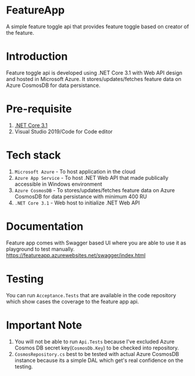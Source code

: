 # FeatureApp
A simple feature toggle api that provides feature toggle based on creator of the feature.

# Introduction
Feature toggle api is developed using .NET Core 3.1 with Web API design and hosted in Microsoft Azure. It stores/updates/fetches feature data on Azure CosmosDB for data persistance. 

# Pre-requisite
1. [.NET Core 3.1](https://dotnet.microsoft.com/download/dotnet/3.1) 
2. Visual Studio 2019/Code for Code editor

# Tech stack
1. `Microsoft Azure` - To host application in the cloud
2. `Azure App Service` - To host .NET Web API that made publically accessible in Windows environment
3. `Azure CosmosDB` - To stores/updates/fetches feature data on Azure CosmosDB for data persistance with minimum 400 RU
4. `.NET Core 3.1` - Web host to initialize .NET Web API

# Documentation
Feature app comes with Swagger based UI where you are able to use it as playground to test manually.
https://featureapp.azurewebsites.net/swagger/index.html

# Testing
You can run `Acceptance.Tests` that are available in the code repository which show cases the coverage to the feature app api.

# Important Note
1. You will not be able to run `Api.Tests` because I've excluded Azure Cosmos DB secret key(`CosmosDb.Key`) to be checked into repository.
2. `CosmosRepository.cs` best to be tested with actual Azure CosmosDB instance because its a simple DAL which get's real confidence on the testing.
